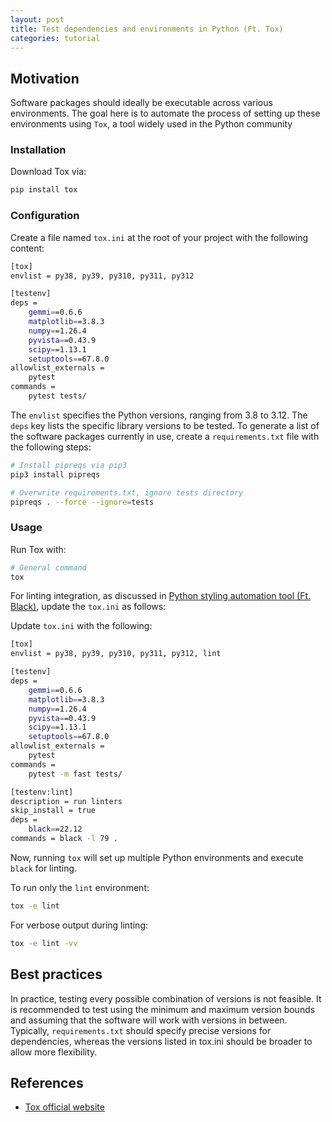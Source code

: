 ```yaml
---
layout: post
title: Test dependencies and environments in Python (Ft. Tox)
categories: tutorial
---
```


## Motivation

Software packages should ideally be executable across various environments. The
goal here is to automate the process of setting up these environments using
`Tox`, a tool widely used in the Python community

### Installation

Download Tox via:

```bash
pip install tox
```

### Configuration

Create a file named `tox.ini` at the root of your project with the following
content:

```bash
[tox]
envlist = py38, py39, py310, py311, py312

[testenv]
deps =
    gemmi==0.6.6
    matplotlib==3.8.3
    numpy==1.26.4
    pyvista==0.43.9
    scipy==1.13.1
    setuptools==67.8.0
allowlist_externals =
    pytest
commands =
    pytest tests/
```

The `envlist` specifies the Python versions, ranging from 3.8 to 3.12. The
`deps` key lists the specific library versions to be tested. To generate a list
of the software packages currently in use, create a `requirements.txt` file with
the following steps:

```bash
# Install pipreqs via pip3
pip3 install pipreqs

# Overwrite requirements.txt, ignore tests directory
pipreqs . --force --ignore=tests
```

### Usage

Run Tox with:

```bash
# General command
tox
```

For linting integration, as discussed in
[Python styling automation tool (Ft. Black)](https://bobleesj.github.io/tutorial/2024/03/11/python-styling-guide.html),
update the `tox.ini` as follows:

Update `tox.ini` with the following:

```bash
[tox]
envlist = py38, py39, py310, py311, py312, lint

[testenv]
deps =
    gemmi==0.6.6
    matplotlib==3.8.3
    numpy==1.26.4
    pyvista==0.43.9
    scipy==1.13.1
    setuptools==67.8.0
allowlist_externals =
    pytest
commands =
    pytest -m fast tests/

[testenv:lint]
description = run linters
skip_install = true
deps =
    black==22.12
commands = black -l 79 .
```

Now, running `tox` will set up multiple Python environments and execute `black`
for linting.

To run only the `lint` environment:

```bash
tox -e lint
```

For verbose output during linting:

```bash
tox -e lint -vv
```

## Best practices

In practice, testing every possible combination of versions is not feasible. It is recommended to test using the minimum and maximum version bounds and assuming that the software will work with versions in between. Typically,
`requirements.txt` should specify precise versions for dependencies, whereas the
versions listed in tox.ini should be broader to allow more flexibility.

## References

- [Tox official website](https://tox.wiki/en/4.15.1/)
